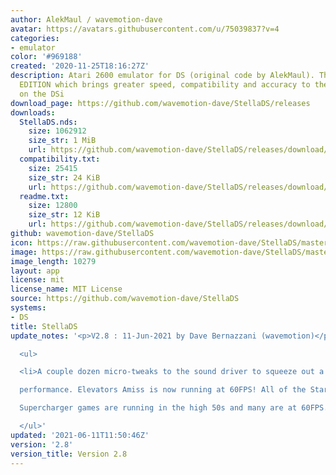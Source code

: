 ```yaml
---
author: AlekMaul / wavemotion-dave
avatar: https://avatars.githubusercontent.com/u/75039837?v=4
categories:
- emulator
color: '#969188'
created: '2020-11-25T18:16:27Z'
description: Atari 2600 emulator for DS (original code by AlekMaul). This is the PHOENIX
  EDITION which brings greater speed, compatibility and accuracy to the emulation
  on the DSi
download_page: https://github.com/wavemotion-dave/StellaDS/releases
downloads:
  StellaDS.nds:
    size: 1062912
    size_str: 1 MiB
    url: https://github.com/wavemotion-dave/StellaDS/releases/download/2.8/StellaDS.nds
  compatibility.txt:
    size: 25415
    size_str: 24 KiB
    url: https://github.com/wavemotion-dave/StellaDS/releases/download/2.8/compatibility.txt
  readme.txt:
    size: 12800
    size_str: 12 KiB
    url: https://github.com/wavemotion-dave/StellaDS/releases/download/2.8/readme.txt
github: wavemotion-dave/StellaDS
icon: https://raw.githubusercontent.com/wavemotion-dave/StellaDS/master/logo.bmp
image: https://raw.githubusercontent.com/wavemotion-dave/StellaDS/master/arm9/gfx/bgTop.png
image_length: 10279
layout: app
license: mit
license_name: MIT License
source: https://github.com/wavemotion-dave/StellaDS
systems:
- DS
title: StellaDS
update_notes: '<p>V2.8 : 11-Jun-2021 by Dave Bernazzani (wavemotion)</p>

  <ul>

  <li>A couple dozen micro-tweaks to the sound driver to squeeze out a bit more<br>

  performance. Elevators Amiss is now running at 60FPS! All of the Starpath<br>

  Supercharger games are running in the high 50s and many are at 60FPS.</li>

  </ul>'
updated: '2021-06-11T11:50:46Z'
version: '2.8'
version_title: Version 2.8
---
```

